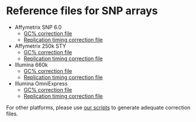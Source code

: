 # Reference files for SNP arrays

- Affymetrix SNP 6.0
	- [GC% correction file](https://zenodo.org/records/10513234/files/GC_AffySNP6_102015.txt.zip?download=1)
	- [Replication timing correction file](https://zenodo.org/records/10513234/files/RT_AffySNP6_102015.txt.zip?download=1)
- Affymetrix 250k STY
	- [GC% correction file](https://zenodo.org/records/10513234/files/GC_Affy250k.txt.zip?download=1)
	- [Replication timing correction file](https://zenodo.org/records/10513234/files/RT_Affy250k.txt.zip?download=1)
- Illumina 660k
	- [GC% correction file](https://zenodo.org/records/10513234/files/GC_Illumina660k.txt.zip?download=1)
	- [Replication timing correction file](https://zenodo.org/records/10513234/files/RT_Illumina660k.txt.zip?download=1)
- Illumina OmniExpress
	- [GC% correction file](https://zenodo.org/records/10513234/files/GC_IlluminaOmniexpress.txt.zip?download=1)
	- [Replication timing correction file](https://zenodo.org/records/10513234/files/RT_IlluminaOmniexpress.txt.zip?download=1)

For other platforms, please use [our scripts](../../LogRcorrection/) to generate adequate correction files.